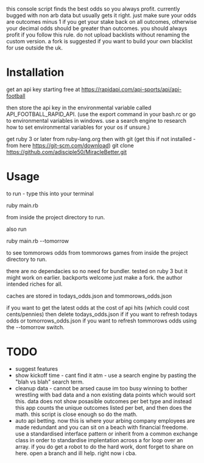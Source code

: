 

this console script finds the best odds so you always profit. currently bugged with non arb data but usually gets it right. just make sure your odds are outcomes minus 1 if you get your stake back on all outcomes, otherwise your decimal odds should be greater than outcomes. you should always profit if you follow this rule. do not upload backlists without renaming the custom version. a fork is suggested if you want to build your own blacklist for use outside the uk.

# Installation

get an api key starting free at
https://rapidapi.com/api-sports/api/api-football

then store the api key in the environmental variable called API_FOOTBALL_RAPID_API.
(use the export command in your bash.rc or go to environmental variables in windows. use a search engine to research how to set environmental variables for your os if unsure.)


get ruby 3 or later from ruby-lang.org
then with git (get this if not installed - from here https://git-scm.com/download)
git clone https://github.com/adisciple50/MiracleBetter.git

# Usage

to run - type this into your terminal

ruby main.rb

from inside the project directory to run.

also run 

ruby main.rb --tomorrow

to see tommorows odds from tommorows games
from inside the project directory to run.

there are no dependacies so no need for bundler. tested on ruby 3 but it might work on earlier. backports welcome just make a fork.
the author intended riches for all.

caches are stored in todays_odds.json and tommorows_odds.json

if you want to get the latest odds at the cost of api hits (which could cost cents/pennies) then delete todays_odds.json if if you want to refresh todays odds or tomorrows_odds.json if you want to refresh tommorows odds using the --tomorrow switch.

# TODO

* suggest features
* show kickoff time - cant find it atm - use a search engine by pasting the "blah vs blah" search term.
* cleanup data - cannot be arsed cause im too busy winning to bother wrestling with bad data and a non existing data points which would sort this. data does not show posasible outcomes per bet type and instead  this app counts the unique outcomes listed per bet, and then does the math. this script is close enough so do the math.
* auto api betting. now this is where your arbing company employees are made redundant and you can sit on a beach with financial freedome. use a standardised interface pattern or inherit from a common exchange class in order to standardise implentation across a for loop over an array. if you do get a robot to do the hard work, dont forget to share on here. open a branch and ill help. right now i cba.

